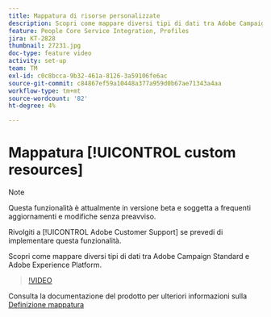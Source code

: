 ```yaml
---
title: Mappatura di risorse personalizzate
description: Scopri come mappare diversi tipi di dati tra Adobe Campaign Standard (ACS) e Adobe Experience Platform (AEP)
feature: People Core Service Integration, Profiles
jira: KT-2828
thumbnail: 27231.jpg
doc-type: feature video
activity: set-up
team: TM
exl-id: c0c8bcca-9b32-461a-8126-3a59106fe6ac
source-git-commit: c84867ef59a10448a377a959d0b67ae71343a4aa
workflow-type: tm+mt
source-wordcount: '82'
ht-degree: 4%

---
```


# Mappatura [!UICONTROL custom resources]

>[!NOTE]
>
>Questa funzionalità è attualmente in versione beta e soggetta a frequenti aggiornamenti e modifiche senza preavviso.
>
>Rivolgiti a [!UICONTROL Adobe Customer Support] se prevedi di implementare questa funzionalità.

Scopri come mappare diversi tipi di dati tra Adobe Campaign Standard e Adobe Experience Platform.

>[!VIDEO](https://video.tv.adobe.com/v/27231?quality=12&learn=on)

Consulta la documentazione del prodotto per ulteriori informazioni sulla [Definizione mappatura](https://experienceleague.adobe.com/docs/campaign-standard/using/integrating-with-adobe-cloud/adobe-experience-platform/data-connector/aep-mapping-definition.html)
